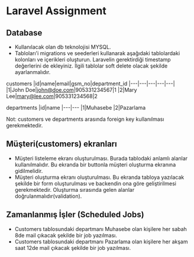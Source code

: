 # Laravel Assignment

## Database
- Kullanılacak olan db teknolojisi MYSQL.
- Tabloları'i migrations ve seederleri kullanarak aşağıdaki tablolardaki kolonları ve içerikleri oluşturun. Laravelin gerektirdiği timestamp değerlerini de ekleyiniz. İlgili tablolar soft delete olacak şekilde ayarlanmalıdır.

customers
|id|name|email|gsm_no|department_id
|---|---|---|---|---|
|1|John Doe|john@doe.com|905331234567|1
|2|Mary Lee|mary@lee.com|905331234568|2

departments
|id|name
|---|---
|1|Muhasebe
|2|Pazarlama

Not: customers ve departments arasında foreign key kullanılması gerekmektedir.

## Müşteri(customers) ekranları
- Müşteri listeleme ekranı oluşturulması. Burada tablodaki anlamlı alanlar kullanılmalıdır. Bu ekranda bir buttonla müşteri oluşturma ekranına gidilmelidir.
- Müşteri oluşturma ekranı oluşturulması. Bu ekranda tabloya yazılacak şekilde bir form oluşturulması ve backendin ona göre geliştirilmesi gerekmektedir. Oluşturma sırasında gelen alanlar doğrulanmalıdır(validation).

## Zamanlanmış İşler (Scheduled Jobs)
- Customers tablosundaki departmanı Muhasebe olan kişilere her sabah 8de mail çıkacak şekilde bir job yazılması.
- Customers tablosundaki departmanı Pazarlama olan kişilere her akşam saat 12de mail çıkacak şekilde bir job yazılması.
